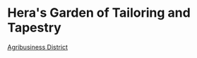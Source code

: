 # Hera's Garden of Tailoring and Tapestry
[Agribusiness District](Agribusiness%20District%20Overview.md)